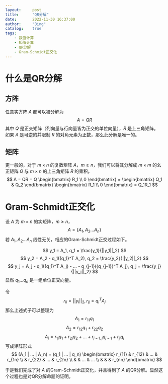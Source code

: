 ```yaml
---
layout:     post
title:      "QR分解"
date:       2022-11-30 16:37:00
author:     "Bing"
catalog:    true
tags:
    - 数值计算
    - 矩阵计算
    - QR分解
    - Gram-Schmidt正交化
---
```

# 什么是QR分解
## 方阵
任意实方阵 $A$ 都可以被分解为
$$
    A = QR
$$
其中 $Q$ 是正交矩阵（列向量与行向量皆为正交的单位向量），$R$ 是上三角矩阵。
如果 $A$ 是可逆的并限制 $R$ 的对角元素为正数，那么此分解是唯一的。

## 矩阵
更一般的，对于 $m \times n$ 的复数矩阵 $A$，$m \geq n$，我们可以将其分解成 $m \times m$ 的幺正矩阵 $Q$ 与 $m \times n$ 的上三角矩阵 $R$ 的乘积。
$$
    A = QR = Q \begin{bmatrix}
        R_1 \\
        0
    \end{bmatrix} = \begin{bmatrix}
        Q_1 & Q_2
    \end{bmatrix} \begin{bmatrix}
        R_1 \\
        0
    \end{bmatrix} = Q_1R_1
$$

# Gram-Schmidt正交化
设 $A$ 为 $m \times n$ 的实矩阵，$m \geq n$，
$$
    A = \{ A_1, A_2...A_n \}
$$
若 $A_1, A_2...A_n$ 线性无关，相应的Gram-Schmidt正交过程如下。

$$
    y_1 = A_1, q_1 = \frac{y_1}{||y_1||_2}
$$
$$
    y_2 = A_2 - q_1({q_1}^T A_2), q_2 = \frac{y_2}{||y_2||_2}
$$
$$
    y_j = A_j - q_1({q_1}^T A_j) - ... - q_{j-1}({q_{j-1}}^T A_j), q_j = \frac{y_j}{||y_j||_2}
$$
显然 $q_1 ... q_n$ 是一组单位正交向量。

令 
$$
r_{ii} = ||y_i||_2, r_{ij} = {q_i}^T A_j
$$
那么上述式子可以整理为
$$
    A_1 = r_{11}q_1
$$
$$
    A_2 = r_{12}q_1 + r_{22}q_2
$$
$$
    A_j = r_{1j}q_1 + r_{2j}q_2 + ... + r_{j-1,j}q_{j-1} + r_{jj}q_j
$$
写成矩阵形式
$$
    (A_1 | ... | A_n) = (q_1 | ... | q_n) \begin{bmatrix}
        r_{11} & r_{12} & ... & r_{1n} \\
        & r_{22} & ... & r_{2n} \\
        & & ... & ... \\
        & & & r_{nn}
    \end{bmatrix}
$$

于是我们完成了对 $A$ 的Gram-Schmidt正交化，并且得到了 $A$ 的QR分解。显然这个过程也是对QR分解命题的证明。